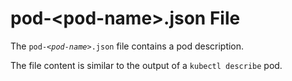 <!-- loioaa2fe91de3054867a595b201652a1200 -->

# pod-<pod-name\>.json File

The <code>pod-<i class="varname">&lt;pod-name&gt;</i>.json</code> file contains a pod description.

The file content is similar to the output of a `kubectl describe` pod.


